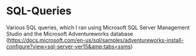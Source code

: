 # SQL-Queries
Various SQL queries, which I ran using Microsoft SQL Server Management Studio and the Microsoft Adventureworks database (https://docs.microsoft.com/en-us/sql/samples/adventureworks-install-configure?view=sql-server-ver15&amp;tabs=ssms)
